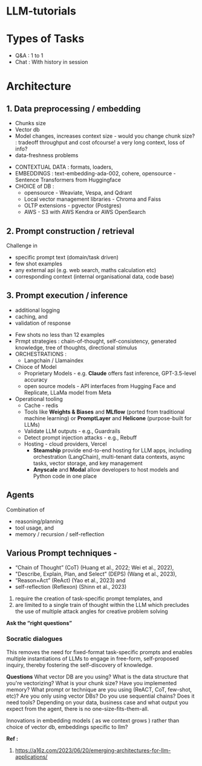 # LLM-tutorials

# Types of Tasks
- Q&A : 1 to 1
- Chat : With history in session


# Architecture



## 1. Data preprocessing / embedding
- Chunks size
- Vector db
- Model changes, increases context size - would you change chunk size? : tradeoff throughput and cost ofcourse! a very long context, loss of info?
- data-freshness problems

* CONTEXTUAL DATA : formats, loaders, 
* EMBEDDINGS : text-embedding-ada-002, cohere, opensource - Sentence Transformers from Huggingface
* CHOICE of DB : 
    - opensource - Weaviate, Vespa, and Qdrant
    - Local vector management libraries - Chroma and Faiss
    - OLTP extensions - pgvector (Postgres)
    - AWS -  S3 with AWS Kendra or AWS OpenSearch


## 2. Prompt construction / retrieval
Challenge in 
- specific prompt text (domain/task driven)
- few shot examples
- any external api (e.g. web search, maths calculation etc)
- corresponding context (internal organisational data, code base)


## 3. Prompt execution / inference
- additional logging
- caching, and 
- validation of response

* Few shots no less than 12 examples
* Prmpt strategies : chain-of-thought, self-consistency, generated knowledge, tree of thoughts, directional stimulus
* ORCHESTRATIONS :
    - Langchain / Llamaindex
* Chioce of Model
    - Proprietary Models - e.g. **Claude** offers fast inference, GPT-3.5-level accuracy
    - open source models - API interfaces from Hugging Face and Replicate, LLaMa model from Meta
* Operational tooling
    - Cache - redis
    - Tools like **Weights & Biases** and **MLflow** (ported from traditional machine learning) or **PromptLayer** and **Helicone** (purpose-built for LLMs)
    - Validate LLM outputs - e.g., Guardrails 
    - Detect prompt injection attacks - e.g., Rebuff
    - Hosting - cloud providers, Vercel
        - **Steamship** provide end-to-end hosting for LLM apps, including orchestration (LangChain), multi-tenant data contexts, async tasks, vector storage, and key management
        - **Anyscale** and **Modal** allow developers to host models and Python code in one place


## Agents
Combination of 
- reasoning/planning
- tool usage, and 
- memory / recursion / self-reflection


## Various Prompt techniques -
- “Chain of Thought” (CoT) (Huang et al., 2022; Wei et al., 2022), 
- "Describe, Explain, Plan, and Select” (DEPS) (Wang et al., 2023), 
- “Reason+Act” (ReAct) (Yao et al., 2023) and 
- self-reflection (Reflexon) (Shinn et al., 2023)

1) require the creation of task-specific prompt templates, and 
2) are limited to a single train of thought within the LLM which precludes the use of multiple attack angles for creative problem solving

**Ask the “right questions”**


### Socratic dialogues

This removes the need for fixed-format task-specific prompts and enables multiple instantiations of LLMs to engage in free-form, self-proposed inquiry, thereby fostering the self-discovery of knowledge.



**Questions**
What vector DB are you using? What is the data structure that you're vectorizing? What is your chunk size? Have you implemented memory? What prompt or technique are you using (ReACT, CoT, few-shot, etc)? Are you only using vector DBs? Do you use sequential chains? Does it need tools? Depending on your data, business case and what output you expect from the agent, there is no one-size-fits-them-all.


Innovations in embedding models ( as we context grows ) rather than choice of vector db, embeddings specific to llm?

**Ref :**
1. https://a16z.com/2023/06/20/emerging-architectures-for-llm-applications/
